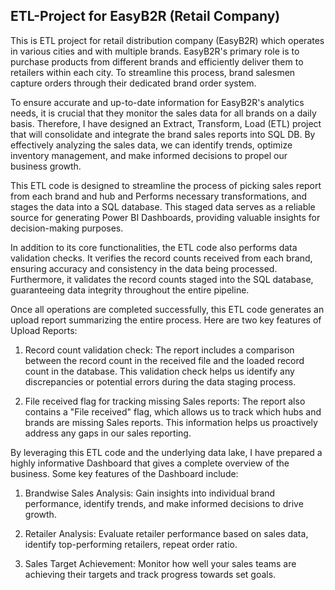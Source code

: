 ## ETL-Project for EasyB2R (Retail Company)


This is ETL project for retail distribution company (EasyB2R) which operates in various cities and with multiple brands. EasyB2R's primary role is to purchase products from different brands and efficiently deliver them to retailers within each city. To streamline this process, brand salesmen capture orders through their dedicated brand order system.

To ensure accurate and up-to-date information for EasyB2R's analytics needs, it is crucial that they monitor the sales data for all brands on a daily basis. Therefore, I have designed an Extract, Transform, Load (ETL) project that will consolidate and integrate the brand sales reports into SQL DB. By effectively analyzing the sales data, we can identify trends, optimize inventory management, and make informed decisions to propel our business growth.

This ETL code is designed to streamline the process of picking sales report from each brand and hub and Performs necessary transformations, and stages the data into a SQL database. This staged data serves as a reliable source for generating Power BI Dashboards, providing valuable insights for decision-making purposes.

In addition to its core functionalities, the ETL code also performs data validation checks. It verifies the record counts received from each brand, ensuring accuracy and consistency in the data being processed. Furthermore, it validates the record counts staged into the SQL database, guaranteeing data integrity throughout the entire pipeline.

Once all operations are completed successfully, this ETL code generates an upload report summarizing the entire process.
Here are two key features of Upload Reports:

1. Record count validation check: The report includes a comparison between the record count in the received file and the loaded record count in the database. This validation check helps us identify any discrepancies or potential errors during the data staging process.

2. File received flag for tracking missing Sales reports: The report also contains a "File received" flag, which allows us to track which hubs and brands are missing Sales reports. This information helps us proactively address any gaps in our sales reporting.

By leveraging this ETL code and the underlying data lake, I have prepared a highly informative Dashboard that gives a complete overview of the business. Some key features of the Dashboard include:

1. Brandwise Sales Analysis: Gain insights into individual brand performance, identify trends, and make informed decisions to drive growth.

2. Retailer Analysis: Evaluate retailer performance based on sales data, identify top-performing retailers, repeat order ratio.

3. Sales Target Achievement: Monitor how well your sales teams are achieving their targets and track progress towards set goals.

